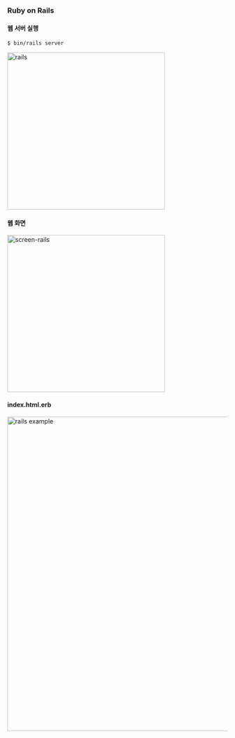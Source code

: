 ### Ruby on Rails

#### 웹 서버 실행
```shell
$ bin/rails server
```
<img width="360" alt="rails" src="https://github.com/sanglim00/WebServerFramwork/assets/54923245/4d4e00da-b3b5-408a-9192-5dfad6bfc7ad">


#### 웹 화면
<img width="360" alt="screen-rails" src="https://github.com/sanglim00/WebServerFramwork/assets/54923245/6372181f-d376-4463-b7ca-af0b23c2cda0">


#### index.html.erb

<img width="720" alt="rails example" src="https://github.com/sanglim00/WebServerFramwork/assets/54923245/8b595c94-2057-4a14-8b39-6fb7430f1314">
